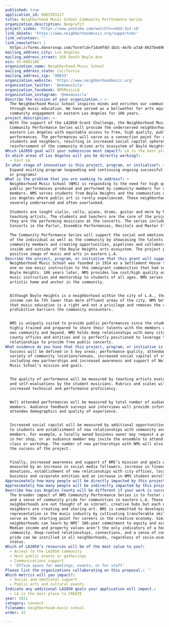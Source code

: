 ```yaml
---
published: true
application_id: 0882593117
title: Neighborhood Music School Community Performance Series
organization_description: Nonprofit
project_video: 'https://www.youtube.com/watch?v=vbGS-2ot-z8'
link_donate: 'https://www.neighborhoodmusic.org/supportnms'
link_volunteer: ''
link_newsletter: |
  https://forms.donorsnap.com/form?id=f1da9fdd-1b3c-4e7b-a7a8-8637be690219
mailing_address_city: Los Angeles
mailing_address_street: 358 South Boyle Ave
ein: 95-6002180
organization_name: Neighborhood Music School
mailing_address_state: California
mailing_address_zip: '90033'
organization_website: 'https://www.neighborhoodmusic.org'
organization_twitter: '@nmsmusicla'
organization_facebook: NMSMusicLA
organization_instagram: '@nmsmusicla'
Describe the mission of your organization.: >-
  The Neighborhood Music School inspires minds and enriches our community
  through music education. We have served as a bellwether for arts equity and
  community engagement in eastern Los Angeles for 106 years.
project_description: >-
  With the support of the LA2050 Grant Challenge, the Neighborhood Music School
  Community Performance Series will provide the underserved neighborhoods of
  eastern Los Angeles with equitable access to free, high quality, public
  performances. The performances will serve as a connection point for our
  students and neighbors, resulting in increased social capital spheres and
  reinforcement of the community driven arts ecosystem of Boyle Heights. 
Which LA2050 goal will your submission most impact?: LA is the best place to CONNECT
In which areas of Los Angeles will you be directly working?:
  - East LA
In what stage of innovation is this project, program, or initiative?: >-
  Expand existing program (expanding and continuing ongoing successful projects
  or programs)
What is the problem that you are seeking to address?: >
  Neighborhood Music School (NMS) is responding to the need for high quality
  public performances produced and performed by community members for community
  members. NMS serves students from Boyle Heights and the communities of eastern
  Los Angeles where public art is rarely experienced. These neighborhoods are
  severely underserved and often overlooked. 

  Students are taught violin, cello, piano, drums, guitar and more by NMS
  teaching artists. The students and teachers are the core of the project as
  they are the performing musicians at the concerts. The series includes
  Concerts in the Parlor, Ensemble Performances, Recitals and Master Classes. 

  The Community Performance Series will support the social and emotional health
  of the individual as well as the community by showcasing the talents of
  community members and creating opportunities, pipelines and collaborations
  inside and outside of the Boyle Heights arts ecosystem. The project promotes a
  positive image of music and arts in eastern L.A.
Describe the project, program, or initiative that this grant will support to address the problem identified.: >
  Neighborhood Music School was founded in 1914 as a Settlement House to teach
  one on one music instruction to the immigrant communities that had settled in
  Boyle Heights. 106 years later, NMS provides low cost/high quality one on one
  music instruction and mentorship to students of all ages. NMS serves as an
  artistic home and anchor in the community. 


  Although Boyle Heights is a neighborhood within the city of L.A., the median
  income can be 73% lower than more affluent areas of the city. NMS believes
  that music education is a right and not a privilege and removes the cost
  prohibitive barriers the community encounters. 


  NMS is uniquely suited to provide public performances since the students are
  highly trained and prepared to share their talents with the members of their
  own community and beyond. NMS holds deep relationships with many city and
  county offices and entities and is perfectly positioned to leverage those
  relationships to provide free public concerts. 
What evidence do you have that this project, program, or initiative is or will be successful, and how will you define and measure success?: >-
  Success will be defined in 5 key areas; performance quality, attendance,
  variety of community locations/venues, increased social capital of students
  including new partnerships and increased awareness and support of Neighborhood
  Music School’s mission and goals. 


  The quality of performance will be measured by teaching artists evaluations
  and self-evaluations by the student musicians. Rubrics and scales will measure
  increased technical and performance proficiency.


  Well attended performances will be measured by total number of audience
  members. Audience feedback surveys and interviews will provide information on
  attendee demographics and quality of experience.


  Increased social capital will be measured by additional opportunities offered
  to students and establishment of new relationships with community and audience
  members. For example, a locally owned business owner may request a performance
  in her shop, or an audience member may invite the ensemble to attend a master
  class or workshop. The number of new partnerships with NMS will also measure
  the success of the project.


  Finally, increased awareness and support of NMS’s mission and goals will be
  measured by an increase in social media followers, increase in financial
  donations, establishment of new relationships with city offices, local
  business and corporate entities and an increase in NMS student enrollment.
Approximately how many people will be directly impacted by this project, program, or initiative?: '375'
Approximately how many people will be indirectly impacted by this project, program, or initiative?: '4000'
Describe how Los Angeles County will be different if your work is successful.: >-
  The broader impact of NMS Community Performance Series is to foster autonomy
  and a sense of community pride for communities in eastern L.A. These
  neighborhoods are not thought of as vibrant, creative hubs but each day
  neighbors are creating and sharing art. NMS is committed to developing Latinx
  representation in the music industry by cultivating transferable skills and
  serve as the starting point for careers in the creative economy. Similar
  neighborhoods can learn by NMS’ 106-year commitment to equity and access.
  Median income and property values aren’t the only indicators of a healthy
  community. Deep-rooted relationships, connections, and a sense of community
  pride can be instilled in all neighborhoods, regardless of socio-economic
  status.
Which of LA2050’s resources will be of the most value to you?:
  - Access to the LA2050 community
  - Host public events or gatherings
  - Communications support
  - 'Office space for meetings, events, or for staff'
Please list the organizations collaborating on this proposal.: ''
Which metrics will you impact?:
  - Social and emotional support
  - Public arts and cultural events
Indicate any additional LA2050 goals your application will impact.:
  - LA is the best place to CREATE
year: 2021
category: connect
filename: neighborhood-music-school
order: 42

---
```


